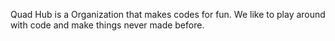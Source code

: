 Quad Hub is a Organization that makes codes for fun. We like to play around with code and make things never made before.
